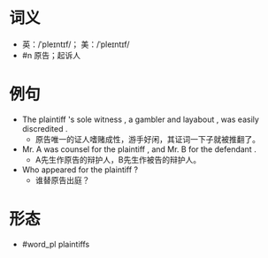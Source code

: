 # 词义
- 英：/ˈpleɪntɪf/； 美：/ˈpleɪntɪf/
- #n 原告；起诉人
# 例句
- The plaintiff 's sole witness , a gambler and layabout , was easily discredited .
	- 原告唯一的证人嗜赌成性，游手好闲，其证词一下子就被推翻了。
- Mr. A was counsel for the plaintiff , and Mr. B for the defendant .
	- A先生作原告的辩护人，B先生作被告的辩护人。
- Who appeared for the plaintiff ?
	- 谁替原告出庭？
# 形态
- #word_pl plaintiffs
